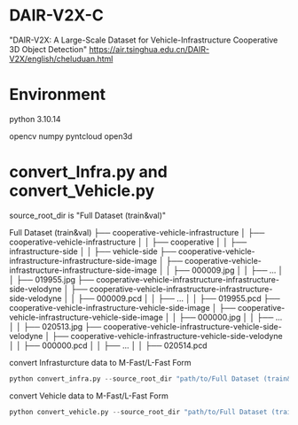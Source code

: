 # DAIR-V2X-C
"DAIR-V2X: A Large-Scale Dataset for Vehicle-Infrastructure Cooperative 3D Object Detection"
https://air.tsinghua.edu.cn/DAIR-V2X/english/cheluduan.html

# Environment
python 3.10.14

opencv
numpy
pyntcloud
open3d

# convert_Infra.py and convert_Vehicle.py

source_root_dir is "Full Dataset (train&val)"

Full Dataset (train&val)
├── cooperative-vehicle-infrastructure
│   ├── cooperative-vehicle-infrastructure
│   │   ├── cooperative
│   │   ├── infrastructure-side
│   │   ├── vehicle-side
├── cooperative-vehicle-infrastructure-infrastructure-side-image
│   ├── cooperative-vehicle-infrastructure-infrastructure-side-image
│   │   ├── 000009.jpg
│   │   ├── ...
│   │   ├── 019955.jpg
├── cooperative-vehicle-infrastructure-infrastructure-side-velodyne
│   ├── cooperative-vehicle-infrastructure-infrastructure-side-velodyne
│   │   ├── 000009.pcd
│   │   ├── ...
│   │   ├── 019955.pcd
├── cooperative-vehicle-infrastructure-vehicle-side-image
│   ├── cooperative-vehicle-infrastructure-vehicle-side-image
│   │   ├── 000000.jpg
│   │   ├── ...
│   │   ├── 020513.jpg
├── cooperative-vehicle-infrastructure-vehicle-side-velodyne
│   ├── cooperative-vehicle-infrastructure-vehicle-side-velodyne
│   │   ├── 000000.pcd
│   │   ├── ...
│   │   ├── 020514.pcd

convert Infrasturcture data to M-Fast/L-Fast Form

```python
python convert_infra.py --source_root_dir "path/to/Full Dataset (train&val)" --output_root_dir "path/to/output"
```

convert Vehicle data to M-Fast/L-Fast Form

```python
python convert_vehicle.py --source_root_dir "path/to/Full Dataset (train&val)" --output_root_dir "path/to/output"
```